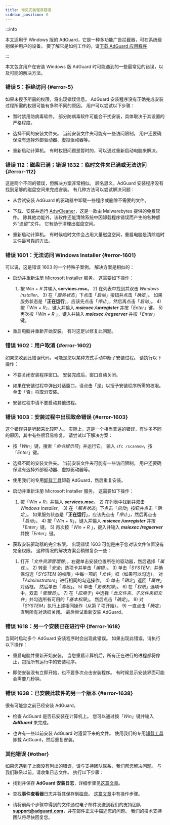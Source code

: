 ```yaml
---
title: 常见安装程序错误
sidebar_position: 6
---
```


:::info

本文适用于 Windows 版的 AdGuard，它是一种多功能广告拦截器，可在系统级别保护用户的设备。 要了解它是如何工作的，请[下载 AdGuard 应用程序](https://agrd.io/download-kb-adblock)

:::

本文包含用户在安装 Windows 版 AdGuard 时可能遇到的一些最常见的错误，以及可能的解决方法。

### 错误 5：拒绝访问 {#error-5}

如果未授予所需的权限，将出现错误信息。 AdGuard 安装程序没有正确完成安装过程所需的权限可能有多种不同的原因。 用户可以尝试以下步骤：

- 暂时禁用防病毒软件。 部分防病毒软件可能会干扰安装，具体取决于其设置的严格程度。

- 选择不同的安装文件夹。 当前安装文件夹可能有一些访问限制。 用户还要确保没有选择外部驱动器、虚拟驱动器等。

- 重新启动计算机。 有时权限问题是暂时的，可以通过重新启动电脑来解决。

### 错误 112：磁盘已满；错误 1632：临时文件夹已满或无法访问 {#error-112}

这是两个不同的错误，但解决方案非常相似。 顾名思义，AdGuard 安装程序没有找到足够的磁盘空间来完成安装。 有几种方法可以尝试解决问题：

- 从尝试安装 AdGuard 的驱动器中卸载一些程序或删除不需要的文件。

- 下载、安装并运行 [AdwCleaner](http://www.bleepingcomputer.com/download/adwcleaner/)，这是一款由 Malwarebytes 提供的免费软件。 除其他功能外，该软件还能清除系统中因卸载程序错误而产生的各种额外“遗留”文件。 它有助于清理出磁盘空间。

- 重新启动计算机。 有时候临时文件会占用大量磁盘空间，重启电脑是清除临时文件最可靠的方法。

### 错误 1601：无法访问 Windows Installer {#error-1601}

可以说，这是错误 1603 的一个特殊子案例。 解决方案是相似的：

- 启动并重新注册 Microsoft Installer 服务。 这需要如下操作：

    1) 按 *Win + R* 并输入 **services.msc**。 2) 在列表中找到并双击 *Windows Installer*。 3) 在「*服务状态*」下点击「*启动*」按钮并点击「*确定*」。 如果服务状态是「**正在运行**」，应该先点击「*停止*」，然后再点击「*启动*」。 4) 按「*Win + R*」，键入并输入 ***msiexec /unregister*** 并按「*Enter*」键。 5) 再次按「*Win + R* 」，键入并输入 ***msiexec /regserver*** 并按「*Enter*」键。

- 重启电脑并重新开始安装。 有时这足以修复此问题。

### 错误 1602：用户取消 {#error-1602}

如果您收到此错误代码，可能是您以某种方式手动中断了安装过程。 请执行以下操作：

- 不要关闭安装程序窗口。 安装完成后，窗口自动关闭。

- 如果在安装过程中弹出对话窗口，请点击「是」以授予安装程序所需的权限。 单击「否」将取消安装。

- 安装过程中请不要启动其他进程。

### 错误 1603：安装过程中出现致命错误 {#error-1603}

这个错误只是听起来比较吓人。 实际上，这是一个相当普遍的错误，有许多不同的原因，其中有些很容易修复。 请尝试以下解决方案：

- 按「*Win*」键，搜索「*命令提示符*」并运行它。 输入 `sfc /scannow`，按「*Enter*」键。

- 选择不同的安装文件夹。 当前安装文件夹可能有一些访问限制。 用户还要确保没有选择外部驱动器、虚拟驱动器等。

- 使用我们的专用[卸载工具](../../installation#advanced)卸载 AdGuard，然后重复安装。

- 启动并重新注册 Microsoft Installer 服务。 这需要如下操作：

    1) 按「*Win + R*」并输入 ***services.msc***。 2) 在列表中找到并双击 *Windows Installer*。 3) 在「*服务状态*」下点击「*启动*」按钮并点击「*确定*」。 如果服务状态是「**正在运行**」，应该先点击「*停止*」，然后再点击「*启动*」。 4) 按「*Win + R*」，键入并输入 ***msiexec /unregister*** 并按「*Enter*」键。 5) 再次按「*Win + R* 」，键入并输入 ***msiexec /regserver*** 并按「*Enter*」键。

- 获取安装驱动器的完全权限。 出现错误 1603 可能是由于您对该文件位置没有完全权限。 这种情况的解决方案会稍微复杂一些：

    1) 打开「*文件资源管理器*」，右键单击安装位置所在的驱动器，然后选择「*属性*」。 2) 转至「*安全*」选项卡并单击「*编辑*」。 3) 单击「*SYSTEM*」并确保勾选「*SYSTEM* 的权限」中每一项的「*允许*」框（如果可以勾选）。 对「*Administrators*」进行相同的勾选操作。 4) 单击「*确定*」返回「*属性*」对话框。 然后单击「*高级*」。 5) 单击「*更改权限*」。 6) 在「*权限*」选项卡中，双击「*管理员*」。 7) 在「*应用于*」中选择「*此文件夹、子文件夹和文件*」并勾选所有可用的「*基本权限*」。 然后点击「*确定*」。 8) 对「*SYSTEM*」执行上述相同操作（从第 7 项开始）。 9) 一直点击「*确定*」直到所有对话框关闭。 最后尝试重新安装 AdGuard。

### 错误 1618：另一个安装已在进行中 {#error-1618}

当同时启动多个 AdGuard 安装程序时会出现此错误。 如果出现此错误，请执行以下操作：

- 重启电脑并重新开始安装。 当您重启计算机后，所有正在进行的进程都将停止，包括所有运行中的安装程序。

- 即使安装没有立即开始，也不要多次点击安装程序。 有时候显示安装界面可能会需要几秒钟。

### 错误 1638：已安装此软件的另一个版本 {#error-1638}

很有可能您之前已经安装 AdGuard。

- 检查 AdGuard 是否已安装在计算机上。 您可以通过按「*Win*」键并输入 ***AdGuard*** 来完成。

- 也许有一些以前安装 AdGuard 时遗留下来的文件。 使用我们的专用[卸载工具](../../installation#advanced)卸载 AdGuard，然后重复安装。

### 其他错误 {#other}

如果您遇到了上面没有列出的错误，请与支持团队联系，我们帮您解决问题。 与我们联系以前，请收集日志文件。 执行以下步骤：

- 找到并保存 **AdGuard 安装日志**，详细步骤见[这篇文章](../installation-logs)。

- 查找**事件查看器**日志并将其保存到磁盘。 [这篇文章](../system-logs)中有操作步骤。

- 请将前两个步骤中得到的文件通过电子邮件发送到我们的支持团队 **support@adguard.com**，并在邮件正文中描述您的问题。 我们的技术支持团队将尽快回复您。
